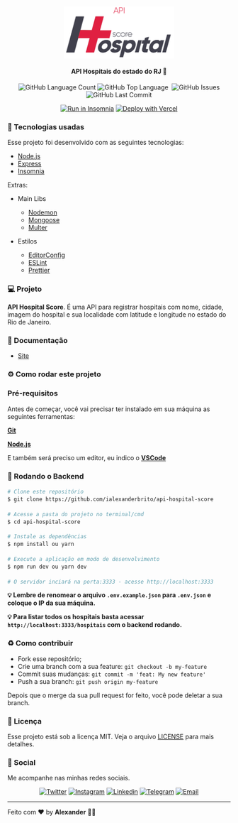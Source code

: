 <h4 align="center">
 <img src=".github/logo.png" width="250px" /><br>
<br>
 <b>API Hospitais do estado do RJ 🏥</b>
</h4>
<p align="center">
    <img alt="GitHub Language Count" src="https://img.shields.io/github/languages/count/ialexanderbrito/api-hospital-score?style=flat-square" />
  <img alt="GitHub Top Language" src="https://img.shields.io/github/languages/top/ialexanderbrito/api-hospital-score?style=flat-square" />
  <img alt="" src="https://img.shields.io/github/repo-size/ialexanderbrito/api-hospital-score?style=flat-square" />
  <img alt="GitHub Issues" src="https://img.shields.io/github/issues/ialexanderbrito/api-hospital-score?style=flat-square" />
  <img alt="GitHub Last Commit" src="https://img.shields.io/github/last-commit/ialexanderbrito/api-hospital-score?style=flat-square" />

</p>
<p align="center">
  <a href="https://insomnia.rest/run/?label=API-HospitalScore&uri=https://raw.githubusercontent.com/ialexanderbrito/api-hospital-score/master/Insomnia_2020-06-11.json" target="_blank"><img src="https://insomnia.rest/images/run.svg" alt="Run in Insomnia"></a>
 <a href="https://vercel.com/new/git/external?repository-url=https%3A%2F%2Fgithub.com%2Fialexanderbrito%2Fapi-hospital-score%2Ftree%2Fmaster%2Fdocs"><img src="https://vercel.com/button" alt="Deploy with Vercel"/></a>
</p>


### :rocket: Tecnologias usadas
Esse projeto foi desenvolvido com as seguintes tecnologias:
- [Node.js](https://nodejs.org/)
- [Express](https://expressjs.com/pt-br/)
- [Insomnia](https://insomnia.rest/)

Extras:

- Main Libs
  - [Nodemon](https://nodemon.io/)
  - [Mongoose](https://mongoosejs.com/)
  - [Multer](https://github.com/expressjs/multer#readme)
  
- Estilos
  - [EditorConfig](https://editorconfig.org/)
  - [ESLint](https://eslint.org/)
  - [Prettier](https://prettier.io/)

### 💻 Projeto

<b>API Hospital Score</b>. É uma API para registrar hospitais com nome, cidade, imagem do hospital e sua localidade com latitude
e longitude no estado do Rio de Janeiro.

### 📄 Documentação

- [Site](https://api-hospital-score.vercel.app/)

### ⚙ Como rodar este projeto

### Pré-requisitos

Antes de começar, você vai precisar ter instalado em sua máquina as seguintes ferramentas:

<b>[Git](https://git-scm.com)</b>

<b>[Node.js](https://nodejs.org/en/)</b>


E também será preciso um editor, eu indico o <b>[VSCode](https://code.visualstudio.com/)</b>

### 🧭 Rodando o Backend

```bash
# Clone este repositório
$ git clone https://github.com/ialexanderbrito/api-hospital-score

# Acesse a pasta do projeto no terminal/cmd
$ cd api-hospital-score

# Instale as dependências
$ npm install ou yarn

# Execute a aplicação em modo de desenvolvimento
$ npm run dev ou yarn dev

# O servidor inciará na porta:3333 - acesse http://localhost:3333 
```

<b>💡 Lembre de renomear o arquivo ``.env.example.json`` para ``.env.json`` e coloque o IP da sua máquina.</b>

<b>💡 Para listar todos os hospitais basta acessar ``http://localhost:3333/hospitais`` com o backend rodando.</b>


### :recycle: Como contribuir

- Fork esse repositório;
- Crie uma branch com a sua feature: `git checkout -b my-feature`
- Commit suas mudanças: `git commit -m 'feat: My new feature'`
- Push a sua branch: `git push origin my-feature`

Depois que o merge da sua pull request for feito, você pode deletar a sua branch.

### :memo: Licença

Esse projeto está sob a licença MIT. Veja o arquivo [LICENSE](LICENSE) para mais detalhes.

### 📱 Social

Me acompanhe nas minhas redes sociais.

<p align="center">
  
 <a href="https://twitter.com/ialexanderbrito" target="_blank" > 
     <img alt="Twitter" src="https://img.shields.io/badge/-Twitter-9cf?style=flat-square&logo=Twitter&logoColor=white"></a> 
  
  <a href="https://instagram.com/ialexanderbrito" target="_blank" >
    <img alt="Instagram" src="https://img.shields.io/badge/-Instagram-ff2b8e?style=flat-square&logo=Instagram&logoColor=white"></a> 

  <a href="https://www.linkedin.com/in/ialexanderbrito/" target="_blank" >
    <img alt="Linkedin" src="https://img.shields.io/badge/-Linkedin-blue?style=flat-square&logo=Linkedin&logoColor=white"></a>
    
  <a href="https://t.me/ialexanderbrito" target="_blank" >
    <img alt="Telegram" src="https://img.shields.io/badge/-Telegram-blue?style=flat-square&logo=Telegram&logoColor=white"></a>
  
  <a href="mailto:ialexanderbrito@gmail.com" target="_blank" >
    <img alt="Email" src="https://img.shields.io/badge/-Email-c14438?style=flat-square&logo=Gmail&logoColor=white"></a>
    
</p>

---

Feito com ❤️ by **Alexander** 🤙🏾
